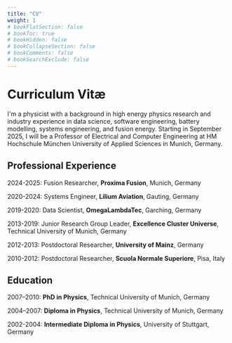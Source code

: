 ```yaml
---
title: "CV"
weight: 1
# bookFlatSection: false
# bookToc: true
# bookHidden: false
# bookCollapseSection: false
# bookComments: false
# bookSearchExclude: false
---
```


# Curriculum Vitæ

I'm a physicist with a background in high energy physics research and industry experience in data science, software engineering, battery modelling, systems engineering, and fusion energy. Starting in September 2025, I will be a Professor of Electrical and Computer Engineering at HM Hochschule München University of Applied Sciences in Munich, Germany.


## Professional Experience

2024-2025: Fusion Researcher, **Proxima Fusion**, Munich, Germany

2020-2024: Systems Engineer, **Lilium Aviation**, Gauting, Germany

2019-2020: Data Scientist, **OmegaLambdaTec**, Garching, Germany

2013-2019: Junior Research Group Leader, **Excellence Cluster Universe**, Technical University of Munich, Germany

2012-2013: Postdoctoral Researcher, **University of Mainz**, Germany

2010-2012: Postdoctoral Researcher, **Scuola Normale Superiore**, Pisa, Italy

## Education

2007–2010: **PhD in Physics**, Technical University of Munich, Germany

2004–2007: **Diploma in Physics**, Technical University of Munich, Germany

2002-2004: **Intermediate Diploma in Physics**, University of Stuttgart, Germany